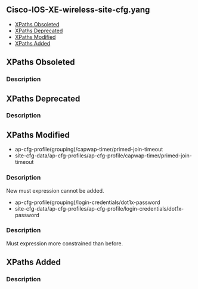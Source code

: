 ## Cisco-IOS-XE-wireless-site-cfg.yang


- [XPaths Obsoleted](#xpaths-obsoleted)
- [XPaths Deprecated](#xpaths-deprecated)
- [XPaths Modified](#xpaths-modified)
- [XPaths Added](#xpaths-added)

## XPaths Obsoleted

### Description

## XPaths Deprecated

### Description

## XPaths Modified

- ap-cfg-profile(grouping)/capwap-timer/primed-join-timeout
- site-cfg-data/ap-cfg-profiles/ap-cfg-profile/capwap-timer/primed-join-timeout

### Description

New must expression cannot be added.

- ap-cfg-profile(grouping)/login-credentials/dot1x-password
- site-cfg-data/ap-cfg-profiles/ap-cfg-profile/login-credentials/dot1x-password

### Description

Must expression more constrained than before.

## XPaths Added

### Description
